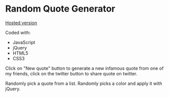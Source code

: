 # Random Quote Generator

[Hosted version](https://codepen.io/urbanwill/full/oKoMdR)

Coded with:
- JavaScript
- jQuery
- HTML5
- CSS3

Click on "New quote" button to generate a new infamous quote from one of my friends, click on the twitter button to share quote on twitter.

Randomly pick a quote from a list. Randomly picks a color and apply it with jQuery.
